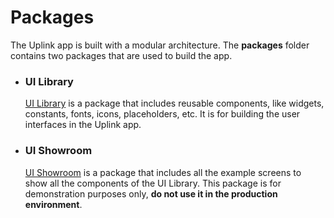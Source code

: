 # Packages

The Uplink app is built with a modular architecture. The **packages** folder contains two packages that are used to build the app.

- ### UI Library
    [UI Library](ui_library/overview.md) is a package that includes reusable components, like widgets, constants, fonts, icons, placeholders, etc. It is for building the user interfaces in the Uplink app.
- ### UI Showroom
    [UI Showroom](ui_showroom/overview.md) is a package that includes all the example screens to show all the components of the UI Library. This package is for demonstration purposes only, **do not use it in the production environment**.